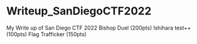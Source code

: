 # Writeup_SanDiegoCTF2022
My Write up of San Diego CTF 2022
Bishop Duel (200pts)
Ishihara test++ (100pts)
Flag Trafficker (150pts)
